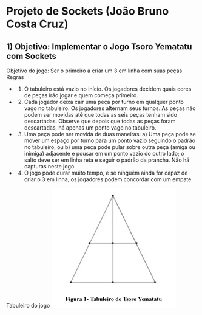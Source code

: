 # Projeto de Sockets (João Bruno Costa Cruz)

## 1) Objetivo: Implementar o Jogo Tsoro Yematatu com Sockets
Objetivo do jogo: Ser o primeiro a criar um 3 em linha com suas peças
Regras

- 1) O tabuleiro está vazio no início. Os jogadores decidem quais cores de peças
irão jogar e quem começa primeiro.

- 2) Cada jogador deixa cair uma peça por turno em qualquer ponto vago no
tabuleiro. Os jogadores alternam seus turnos. As peças não podem ser movidas
até que todas as seis peças tenham sido descartadas. Observe que depois que
todas as peças foram descartadas, há apenas um ponto vago no tabuleiro.

- 3) Uma peça pode ser movida de duas maneiras: a) Uma peça pode se mover um
espaço por turno para um ponto vazio seguindo o padrão no tabuleiro, ou b)
uma peça pode pular sobre outra peça (amiga ou inimiga) adjacente e pousar
em um ponto vazio do outro lado; o salto deve ser em linha reta e seguir o
padrão da prancha. Não há capturas neste jogo.

- 4) O jogo pode durar muito tempo, e se ninguém ainda for capaz de criar o 3 em
linha, os jogadores podem concordar com um empate.

Tabuleiro do jogo
![Tabuleiro Tsoro](https://github.com/JBrunoCCruz/Tsoro-Yematatu/blob/aa226bc47b9ea871dec0e4c05241dcb60489a1bd/Tabuleiro%20de%20Tsoro%20Yematatu.PNG)

